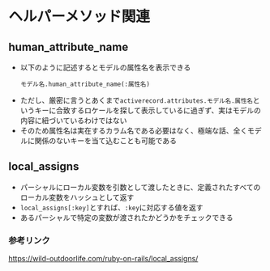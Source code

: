 # ヘルパーメソッド関連

## human_attribute_name
- 以下のように記述するとモデルの属性名を表示できる
  ```erb
  モデル名.human_attribute_name(:属性名)
  ```
- ただし、厳密に言うとあくまで`activerecord.attributes.モデル名.属性名`というキーに合致するロケールを探して表示しているに過ぎず、実はモデルの内容に紐づいているわけではない
- そのため属性名は実在するカラム名である必要はなく、極端な話、全くモデルに関係のないキーを当て込むことも可能である

## local_assigns
- パーシャルにローカル変数を引数として渡したときに、定義されたすべてのローカル変数をハッシュとして返す
- `local_assigns[:key]`とすれば、`:key`に対応する値を返す
- あるパーシャルで特定の変数が渡されたかどうかをチェックできる
### 参考リンク
<https://wild-outdoorlife.com/ruby-on-rails/local_assigns/>
